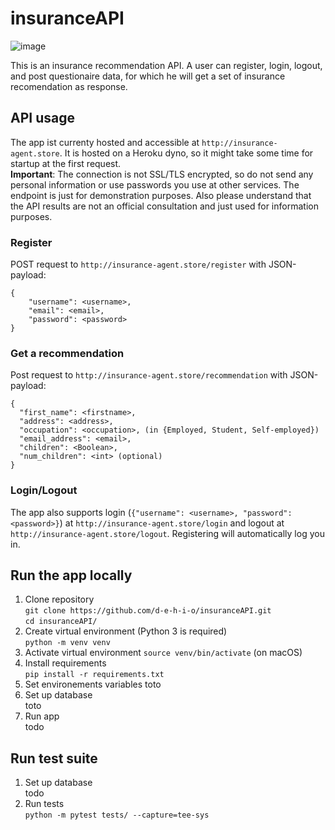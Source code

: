 # insuranceAPI  
![image](assets/contract_picture.jpg)  

This is an insurance recommendation API. A user can register, login, logout, and post questionaire data, for which he will get a set of insurance recomendation as response.
## API usage

The app ist currenty hosted and accessible at ```http://insurance-agent.store```. It is hosted on a Heroku dyno, so it might take some time for startup at the first request.  
**Important**: The connection is not SSL/TLS encrypted, so do not send any personal information or use passwords you use at other services. The endpoint is just for demonstration purposes.
Also please understand that the API results are not an official consultation and just used for information purposes.

### Register
POST request to ```http://insurance-agent.store/register``` with JSON-payload:
```
{
	"username": <username>,
	"email": <email>,
	"password": <password>
}
```
### Get a recommendation
Post request to ```http://insurance-agent.store/recommendation``` with JSON-payload:
```
{
  "first_name": <firstname>,
  "address": <address>,
  "occupation": <occupation>, (in {Employed, Student, Self-employed})
  "email_address": <email>,
  "children": <Boolean>,
  "num_children": <int> (optional)
}
```
### Login/Logout
The app also supports login (```{"username": <username>, "password": <password>}```) at ```http://insurance-agent.store/login``` and logout at  ```http://insurance-agent.store/logout```. Registering will automatically log you in.

## Run the app locally

1. Clone repository  
```git clone https://github.com/d-e-h-i-o/insuranceAPI.git```  
```cd insuranceAPI/```
2. Create virtual environment (Python 3 is required)  
```python -m venv venv```
3. Activate virtual environment 
```source venv/bin/activate``` (on macOS)
4. Install requirements  
```pip install -r requirements.txt```
5. Set environements variables 
toto  
6. Set up database  
toto  
7. Run app  
todo  

## Run test suite
1. Set up database  
todo 
2. Run tests  
```python -m pytest tests/ --capture=tee-sys```
